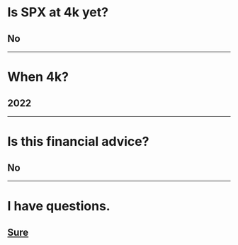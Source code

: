 # Is SPX at 4k yet?

## No

---

# When 4k?

## 2022

---

# Is this financial advice?

## No

---

# I have questions.

## [Sure](https://old.reddit.com/r/thewallstreet/)


